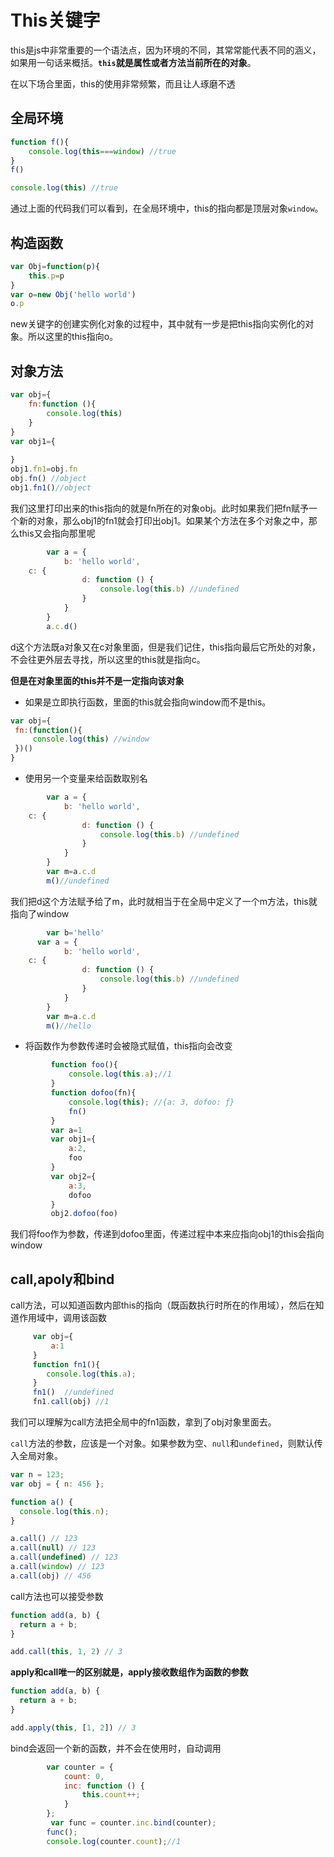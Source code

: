 # This关键字

​       this是js中非常重要的一个语法点，因为环境的不同，其常常能代表不同的涵义，如果用一句话来概括。**`this`就是属性或者方法当前所在的对象**。

在以下场合里面，this的使用非常频繁，而且让人琢磨不透

## 全局环境

```javascript
function f(){
    console.log(this===window) //true
}
f()

console.log(this) //true
```

通过上面的代码我们可以看到，在全局环境中，this的指向都是顶层对象`window`。

## 构造函数

```javascript
var Obj=function(p){
    this.p=p
}
var o=new Obj('hello world')
o.p
```

new关键字的创建实例化对象的过程中，其中就有一步是把this指向实例化的对象。所以这里的this指向o。

## 对象方法

```javascript
var obj={
    fn:function (){
        console.log(this)
    }
}
var obj1={
    
}
obj1.fn1=obj.fn
obj.fn() //object
obj1.fn1()//object
```

​     我们这里打印出来的this指向的就是fn所在的对象obj。此时如果我们把fn赋予一个新的对象，那么obj1的fn1就会打印出obj1。如果某个方法在多个对象之中，那么this又会指向那里呢

```javascript
        var a = {
            b: 'hello world',
    c: {
                d: function () {
                    console.log(this.b) //undefined
                }
            }
        }
        a.c.d()
```

​    d这个方法既a对象又在c对象里面，但是我们记住，this指向最后它所处的对象，不会往更外层去寻找，所以这里的this就是指向c。

**但是在对象里面的this并不是一定指向该对象**

- 如果是立即执行函数，里面的this就会指向window而不是this。

```javascript
var obj={
 fn:(function(){
     console.log(this) //window
 })()
}
```

- 使用另一个变量来给函数取别名

```javascript
        var a = {
            b: 'hello world',
    c: {
                d: function () {
                    console.log(this.b) //undefined
                }
            }
        }
        var m=a.c.d
        m()//undefined
```

​     我们把d这个方法赋予给了m，此时就相当于在全局中定义了一个m方法，this就指向了window

```javascript
        var b='hello'
      var a = {
            b: 'hello world',
    c: {
                d: function () {
                    console.log(this.b) //undefined
                }
            }
        }
        var m=a.c.d
        m()//hello
```

- 将函数作为参数传递时会被隐式赋值，this指向会改变

```javascript
         function foo(){
             console.log(this.a);//1
         }
         function dofoo(fn){
             console.log(this); //{a: 3, dofoo: ƒ}
             fn()
         }
         var a=1
         var obj1={
             a:2,
             foo
         }
         var obj2={
             a:3,
             dofoo
         }
         obj2.dofoo(foo)
```

​     我们将foo作为参数，传递到dofoo里面，传递过程中本来应指向obj1的this会指向window

## call,apoly和bind

call方法，可以知道函数内部this的指向（既函数执行时所在的作用域），然后在知道作用域中，调用该函数

```javascript
     var obj={
         a:1
     }
     function fn1(){
        console.log(this.a);
     }
     fn1()  //undefined
     fn1.call(obj) //1
```

我们可以理解为call方法把全局中的fn1函数，拿到了obj对象里面去。

`call`方法的参数，应该是一个对象。如果参数为空、`null`和`undefined`，则默认传入全局对象。

```javascript
var n = 123;
var obj = { n: 456 };

function a() {
  console.log(this.n);
}

a.call() // 123
a.call(null) // 123
a.call(undefined) // 123
a.call(window) // 123
a.call(obj) // 456
```

call方法也可以接受参数

```javascript
function add(a, b) {
  return a + b;
}

add.call(this, 1, 2) // 3
```

**apply和call唯一的区别就是，apply接收数组作为函数的参数**

```javascript
function add(a, b) {
  return a + b;
}

add.apply(this, [1, 2]) // 3
```

bind会返回一个新的函数，并不会在使用时，自动调用

```javascript
        var counter = {
            count: 0,
            inc: function () {
                this.count++;
            }
        };
         var func = counter.inc.bind(counter);
        func();
        console.log(counter.count);//1
```

